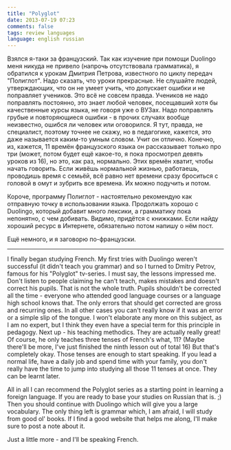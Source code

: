 ```yaml
---
title: "Polyglot"
date: 2013-07-19 07:23
comments: false
tags: review languages
language: english russian
---
```


Взялся я-таки за французский. Так как изучение при помощи Duolingo меня никуда не привело (напрочь отсутствовала грамматика), я обратился к урокам Дмитрия Петрова, известного по циклу передач "Полиглот". Надо сказать, что уроки прекрасные. Не слушайте людей, утверждающих, что он не умеет учить, что допускает ошибки и не поправляет учеников. Это всё не совсем правда. Учеников не надо поправлять постоянно, это знает любой человек, посещавший хотя бы качественные курсы языка, не говоря уже о ВУЗах. Надо поправлять грубые и повторяющиеся ошибки - в прочих случаях вообще неизвестно, ошибся ли человек или оговорился. Я тут, правда, не специалист, поэтому точнее не скажу, но в педагогике, кажется, это даже называется каким-то умным словом. Учит он отлично. Конечно, из, кажется, 11 времён французского языка он рассказывает только про три (может, потом будет ещё какое-то, я пока просмотрел девять уроков из 16), но это, как раз, нормально. Этих времён хватит, чтобы начать говорить. Если живёшь нормальной жизнью, работаешь, проводишь время с семьёй, всё равно нет времени сразу броситься с головой в омут и зубрить все времена. Их можно подучить и потом.

Короче, программу Полиглот - настоятельно рекомендую как отправную точку в использовании языка. Продолжать хорошо с Duolingo, который добавит много лексики, а грамматику пока непонятно, с чем добивать. Видимо, придётся с книжками. Если найду хороший ресурс в Интернете, обязательно потом напишу о нём пост.

Ещё немного, и я заговорю по-французски.

<hr />

I finally began studying French. My first tries with Duolingo weren't successful (it didn't teach you grammar) and so I turned to Dmitry Petrov, famous for his "Polyglot" tv-series. I must say, the lessons impressed me. Don't listen to people claiming he can't teach, makes mistakes and doesn't correct his pupils. That is not the whole truth. Pupils shouldn't be corrected all the time - everyone who attended good language courses or a language high school knows that. The only errors that should get corrected are gross and recurring ones. In all other cases you can't really know if it was an error or a simple slip of the tongue. I won't elaborate any more on this subject, as I am no expert, but I think they even have a special term for this principle in pedagogy. Next up - his teaching methodics. They are actually really great! Of course, he only teaches three tenses of French's what, 11? (Maybe there'll be more, I've just finished the ninth lesson out of total 16) But that's completely okay. Those tenses are enough to start speaking. If you lead a normal life, have a daily job and spend time with your family, you don't really have the time to jump into studying all those 11 tenses at once. They can be learnt later.

All in all I can recommend the Polyglot series as a starting point in learning a foreign language. If you are ready to base your studies on Russian that is. ;) Then you should continue with Duolingo which will give you a large vocabulary. The only thing left is grammar which, I am afraid, I will study from good ol' books. If I find a good website that helps me along, I'll make sure to post a note about it.

Just a little more - and I'll be speaking French.
